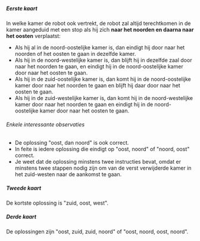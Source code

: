 ##### Eerste kaart

In welke kamer de robot ook vertrekt, de robot zal altijd terechtkomen in de kamer aangeduid met een stop als hij zich **naar het noorden en daarna naar het oosten** verplaatst:

<ul data-bullet="ti-arrow-right">
  <li>Als hij al in de noord-oostelijke kamer is, dan eindigt hij door naar het noorden of het oosten te gaan in dezelfde kamer.</li>
  <li>Als hij in de noord-westelijke kamer is, dan blijft hij in dezelfde zaal door naar het noorden te gaan, en eindigt hij in de noord-oostelijke kamer door naar het oosten te gaan. </li>
  <li>Als hij in de zuid-oostelijke kamer is, dan komt hij in de noord-oostelijke kamer door naar het noorden te gaan en blijft hij daar door naar het oosten te gaan. </li>
  <li>Als hij in de zuid-westelijke kamer is, dan komt hij in de noord-westelijke kamer door naar het noorden te gaan en eindigt hij in de noord-oostelijke kamer door naar het oosten te gaan. </li>
</ul>

<h6 class="mt24">Enkele interessante observaties</h6>

<ul data-bullet="ti-info-alt">
  <li>De oplossing "oost, dan noord" is ook correct.</li>
  <li>In feite is iedere oplossing die eindigt op "oost, noord" of "noord, oost" correct. </li>
  <li>Je weet dat de oplossing minstens twee instructies bevat, omdat er minstens twee stappen nodig zijn om van de verst verwijderde kamer in het zuid-westen naar de aankomst te gaan.</li>
</ul>

##### Tweede kaart

De kortste oplossing is "zuid, oost, west".


##### Derde kaart

De oplossingen zijn "oost, zuid, zuid, noord" of "oost, noord, oost, noord".
